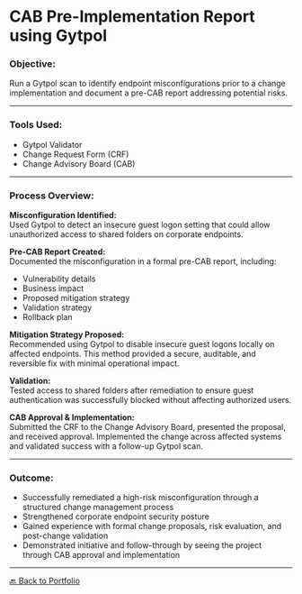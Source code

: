 # CAB Pre-Implementation Report using Gytpol

### Objective:
Run a Gytpol scan to identify endpoint misconfigurations prior to a change implementation and document a pre-CAB report addressing potential risks.

---

### Tools Used:
- Gytpol Validator
- Change Request Form (CRF)
- Change Advisory Board (CAB)

---

### Process Overview:

**Misconfiguration Identified:**  
Used Gytpol to detect an insecure guest logon setting that could allow unauthorized access to shared folders on corporate endpoints.

**Pre-CAB Report Created:**  
Documented the misconfiguration in a formal pre-CAB report, including:
- Vulnerability details  
- Business impact  
- Proposed mitigation strategy  
- Validation strategy  
- Rollback plan

**Mitigation Strategy Proposed:**  
Recommended using Gytpol to disable insecure guest logons locally on affected endpoints. This method provided a secure, auditable, and reversible fix with minimal operational impact.

**Validation:**  
Tested access to shared folders after remediation to ensure guest authentication was successfully blocked without affecting authorized users.

**CAB Approval & Implementation:**  
Submitted the CRF to the Change Advisory Board, presented the proposal, and received approval. Implemented the change across affected systems and validated success with a follow-up Gytpol scan.

---

### Outcome:

- Successfully remediated a high-risk misconfiguration through a structured change management process  
- Strengthened corporate endpoint security posture  
- Gained experience with formal change proposals, risk evaluation, and post-change validation  
- Demonstrated initiative and follow-through by seeing the project through CAB approval and implementation  

---

[🔙 Back to Portfolio](../README.md)
